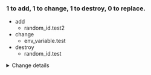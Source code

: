 ### 1 to add, 1 to change, 1 to destroy, 0 to replace.
- add
    - random_id.test2
- change
    - env_variable.test
- destroy
    - random_id.test
<details><summary>Change details</summary>

````````diff
# env_variable.test will be updated in-place
@@ -1,6 +1,6 @@
 {
   "id": "07ec30c9d869e0f6392f",
-  "name": "07ec30c9d869e0f6392f",
+  "name": "(known after apply)",
   "value": "REDACTED_SENSITIVE"
 }
 
````````

````````diff
# random_id.test will be destroyed
@@ -1,11 +1,2 @@
-{
-  "b64_std": "B+wwydhp4PY5Lw==",
-  "b64_url": "B-wwydhp4PY5Lw",
-  "byte_length": 10,
-  "dec": "37413512560416367458607",
-  "hex": "07ec30c9d869e0f6392f",
-  "id": "B-wwydhp4PY5Lw",
-  "keepers": null,
-  "prefix": null
-}
+null
 
````````

````````diff
# random_id.test2 will be created
@@ -1,2 +1,6 @@
-null
+{
+  "byte_length": 10,
+  "keepers": null,
+  "prefix": null
+}
 
````````

</details>
